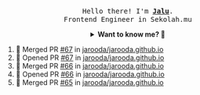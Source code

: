 <p align="center">
  <br />
  <samp>
    Hello there! I'm
    <b
      ><a
        rel="nofollow noopener noreferrer"
        target="_blank"
        href="https://jaluwibowo.id"
        >Jalu</a
      ></b
    >. <br />Frontend Engineer in Sekolah.mu<br />
  </samp>
</p>

<details align="center">
  <summary>
    <b>Want to know me? 🤔</b>
  </summary>
  <samp>
  <b><h2 style="color:#228B22"> 👇 L E T ' S &nbsp; G O 👇 </h2></b>

  <div style="display: flex; align-items: center;">
    <img src="https://raw.githubusercontent.com/jarooda/jarooda/main/assets/line-md--linkedin.svg" alt="linkedin logo">
    <a
      rel="nofollow noopener noreferrer"
      target="_blank"
      href="https://www.linkedin.com/in/jaluwibowoaji/">
      Jalu Wibowo Aji
    </a>
  </div>

  <div style="display: flex; align-items: center;">
    <img src="https://raw.githubusercontent.com/jarooda/jarooda/main/assets/line-md--twitter-x-alt.svg" alt="x logo">
    <a
      rel="nofollow noopener noreferrer"
      target="_blank"
      href="https://x.com/jaluwibowoaji">
      @jaluwibowo
    </a>
  </div>

  <div style="display: flex; align-items: center;">
    <img src="https://raw.githubusercontent.com/jarooda/jarooda/main/assets/line-md--email.svg" alt="email logo">
    <a
      rel="nofollow noopener noreferrer"
      target="_blank"
      href="https://www.jaluwibowo.id/#contactme">
      me@jaluwibowo.id
    </a>
  </div>
  </samp>
</details>

<!--START_SECTION:activity-->
1. 🎉 Merged PR [#67](https://github.com/jarooda/jarooda.github.io/pull/67) in [jarooda/jarooda.github.io](https://github.com/jarooda/jarooda.github.io)
2. 💪 Opened PR [#67](https://github.com/jarooda/jarooda.github.io/pull/67) in [jarooda/jarooda.github.io](https://github.com/jarooda/jarooda.github.io)
3. 🎉 Merged PR [#66](https://github.com/jarooda/jarooda.github.io/pull/66) in [jarooda/jarooda.github.io](https://github.com/jarooda/jarooda.github.io)
4. 💪 Opened PR [#66](https://github.com/jarooda/jarooda.github.io/pull/66) in [jarooda/jarooda.github.io](https://github.com/jarooda/jarooda.github.io)
5. 🎉 Merged PR [#65](https://github.com/jarooda/jarooda.github.io/pull/65) in [jarooda/jarooda.github.io](https://github.com/jarooda/jarooda.github.io)
<!--END_SECTION:activity-->
